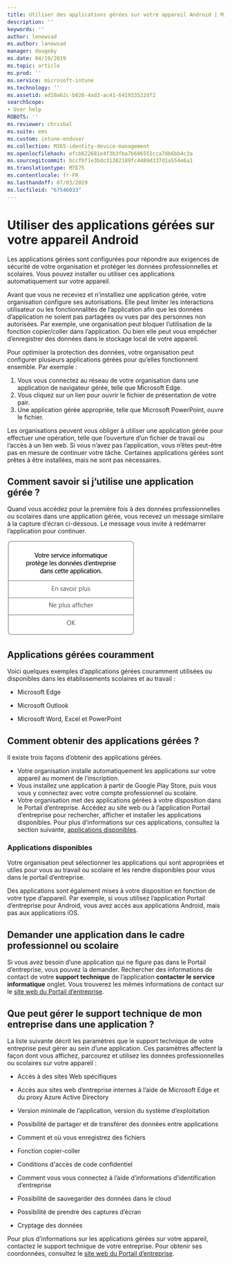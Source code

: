 ```yaml
---
title: Utiliser des applications gérées sur votre appareil Android | Microsoft Docs
description: ''
keywords: ''
author: lenewsad
ms.author: lanewsad
manager: dougeby
ms.date: 04/19/2019
ms.topic: article
ms.prod: ''
ms.service: microsoft-intune
ms.technology: ''
ms.assetid: ed10a62c-b026-4ad3-ac41-641933522df2
searchScope:
- User help
ROBOTS: ''
ms.reviewer: chrisbal
ms.suite: ems
ms.custom: intune-enduser
ms.collection: M365-identity-device-management
ms.openlocfilehash: efcb622681e4f3b3fba7b686551cca7db6bb4c3a
ms.sourcegitcommit: bccfbf1e3bdc31382189fc4489d337d1a554e6a1
ms.translationtype: MTE75
ms.contentlocale: fr-FR
ms.lasthandoff: 07/03/2019
ms.locfileid: "67546033"
---
```

# <a name="use-managed-apps-on-your-android-device"></a>Utiliser des applications gérées sur votre appareil Android
Les applications gérées sont configurées pour répondre aux exigences de sécurité de votre organisation et protéger les données professionnelles et scolaires. Vous pouvez installer ou utiliser ces applications automatiquement sur votre appareil. 

Avant que vous ne receviez et n’installiez une application gérée, votre organisation configure ses autorisations. Elle peut limiter les interactions utilisateur ou les fonctionnalités de l’application afin que les données d’application ne soient pas partagées ou vues par des personnes non autorisées. Par exemple, une organisation peut bloquer l’utilisation de la fonction copier/coller dans l’application. Ou bien elle peut vous empêcher d’enregistrer des données dans le stockage local de votre appareil.

Pour optimiser la protection des données, votre organisation peut configurer plusieurs applications gérées pour qu’elles fonctionnent ensemble. Par exemple :
1. Vous vous connectez au réseau de votre organisation dans une application de navigateur gérée, telle que Microsoft Edge.
2. Vous cliquez sur un lien pour ouvrir le fichier de présentation de votre pair.
3. Une application gérée appropriée, telle que Microsoft PowerPoint, ouvre le fichier.

Les organisations peuvent vous obliger à utiliser une application gérée pour effectuer une opération, telle que l’ouverture d’un fichier de travail ou l’accès à un lien web. Si vous n’avez pas l’application, vous n’êtes peut-être pas en mesure de continuer votre tâche. Certaines applications gérées sont prêtes à être installées, mais ne sont pas nécessaires.

## <a name="how-do-i-know-im-using-a-managed-app"></a>Comment savoir si j’utilise une application gérée ?
Quand vous accédez pour la première fois à des données professionnelles ou scolaires dans une application gérée, vous recevez un message similaire à la capture d’écran ci-dessous. Le message vous invite à redémarrer l’application pour continuer.

![Capture d’écran du message qui s’affiche quand un utilisateur ouvre une application gérée sur son appareil. Le message indique « Votre organisation protège désormais ses données dans cette application. Vous devez redémarrer l’application pour continuer. », suivi d’un bouton OK.](./media/managed-apps-message.png)

## <a name="commonly-managed-apps"></a>Applications gérées couramment  
Voici quelques exemples d’applications gérées couramment utilisées ou disponibles dans les établissements scolaires et au travail :

- Microsoft Edge

- Microsoft Outlook

- Microsoft Word, Excel et PowerPoint

## <a name="how-do-i-get-managed-apps"></a>Comment obtenir des applications gérées ?
Il existe trois façons d’obtenir des applications gérées.  
* Votre organisation installe automatiquement les applications sur votre appareil au moment de l’inscription.  
* Vous installez une application à partir de Google Play Store, puis vous vous y connectez avec votre compte professionnel ou scolaire.    
* Votre organisation met des applications gérées à votre disposition dans le Portail d’entreprise. Accédez au site web ou à l’application Portail d’entreprise pour rechercher, afficher et installer les applications disponibles. Pour plus d’informations sur ces applications, consultez la section suivante, [applications disponibles](#available-apps).  

### <a name="available-apps"></a>Applications disponibles   
 Votre organisation peut sélectionner les applications qui sont appropriées et utiles pour vous au travail ou scolaire et les rendre disponibles pour vous dans le portail d’entreprise.  

 Des applications sont également mises à votre disposition en fonction de votre type d’appareil. Par exemple, si vous utilisez l’application Portail d’entreprise pour Android, vous avez accès aux applications Android, mais pas aux applications iOS.   

## <a name="request-an-app-for-work-or-school"></a>Demander une application dans le cadre professionnel ou scolaire   
 Si vous avez besoin d’une application qui ne figure pas dans le Portail d’entreprise, vous pouvez la demander. Rechercher des informations de contact de votre **support technique** de l’application **contacter le service informatique** onglet. Vous trouverez les mêmes informations de contact sur le [site web du Portail d’entreprise](https://go.microsoft.com/fwlink/?linkid=2010980).   

## <a name="what-can-my-company-support-manage-in-an-app"></a>Que peut gérer le support technique de mon entreprise dans une application ?  
La liste suivante décrit les paramètres que le support technique de votre entreprise peut gérer au sein d’une application. Ces paramètres affectent la façon dont vous affichez, parcourez et utilisez les données professionnelles ou scolaires sur votre appareil :

* Accès à des sites Web spécifiques  

* Accès aux sites web d’entreprise internes à l’aide de Microsoft Edge et du proxy Azure Active Directory  

* Version minimale de l’application, version du système d’exploitation

* Possibilité de partager et de transférer des données entre applications  

* Comment et où vous enregistrez des fichiers  

* Fonction copier-coller  

* Conditions d'accès de code confidentiel  

* Comment vous vous connectez à l’aide d’informations d’identification d’entreprise  

* Possibilité de sauvegarder des données dans le cloud  

* Possibilité de prendre des captures d’écran  

* Cryptage des données  

Pour plus d’informations sur les applications gérées sur votre appareil, contactez le support technique de votre entreprise. Pour obtenir ses coordonnées, consultez le [site web du Portail d’entreprise](https://go.microsoft.com/fwlink/?linkid=2010980).

